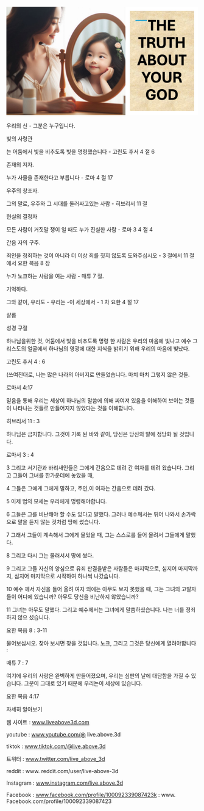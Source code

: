 ![Video cover image](../cover.jpg "cover photo")

우리의 신 - 그분은 누구입니다.

빛의 사령관

는 어둠에서 빛을 비추도록 빛을 명령했습니다 - 고린도 후서 4 절 6

존재의 저자.

누가 사물을 존재한다고 부릅니다 - 로마 4 절 17

우주의 창조자.

그의 말로, 우주와 그 시대를 둘러싸고있는 사람 - 히브리서 11 절

현실의 결정자

모든 사람이 거짓말 쟁이 일 때도 누가 진실한 사람 - 로마 3 4 절 4

간음 자의 구주.

죄인을 정죄하는 것이 아니라 더 이상 죄를 짓지 않도록 도와주십시오 - 3 절에서 11 절에서 요한 복음 8 장

누가 노크하는 사람을 여는 사람 - 매튜 7 절.

기억하다.

그와 같이, 우리도 - 우리는 -이 세상에서 - 1 차 요한 4 절 17

샬롬

성경 구절

하나님을위한 것, 어둠에서 빛을 비추도록 명령 한 사람은 우리의 마음에 빛나고 예수 그리스도의 얼굴에서 하나님의 영광에 대한 지식을 밝히기 위해 우리의 마음에 빛났다.

고린도 후서 4 : 6

(쓰여진대로, 나는 많은 나라의 아버지로 만들었습니다. 마치 마치 그렇지 않은 것들.

로마서 4:17

믿음을 통해 우리는 세상이 하나님의 말씀에 의해 짜여져 있음을 이해하여 보이는 것들이 나타나는 것들로 만들어지지 않았다는 것을 이해합니다.

히브리서 11 : 3

하나님은 금지합니다. 그것이 기록 된 바와 같이, 당신은 당신의 말에 정당화 될 것입니다.

로마서 3 : 4

3 그리고 서기관과 바리새인들은 그에게 간음으로 데려 간 여자를 데려 왔습니다. 그리고 그들이 그녀를 한가운데에 놓았을 때,

4 그들은 그에게 그에게 말하고, 주인,이 여자는 간음으로 데려 갔다.

5 이제 법의 모세는 우리에게 명령해야합니다.

6 그들은 그를 비난해야 할 수도 있다고 말했다. 그러나 예수께서는 튀어 나와서 손가락으로 말을 듣지 않는 것처럼 땅에 썼습니다.

7 그래서 그들이 계속해서 그에게 물었을 때, 그는 스스로를 들어 올려서 그들에게 말했다.

8 그리고 다시 그는 물러서서 땅에 썼다.

9 그리고 그들 자신의 양심으로 유죄 판결을받은 사람들은 마지막으로, 심지어 마지막까지, 심지어 마지막으로 시작하여 하나씩 나갔습니다.

10 예수 께서 자신을 들어 올려 여자 외에는 아무도 보지 못했을 때, 그는 그녀의 고발자들이 어디에 있습니까? 아무도 당신을 비난하지 않았습니까?

11 그녀는 아무도 말했다. 그리고 예수께서는 그녀에게 말씀하셨습니다. 나는 너를 정죄하지 않으 셨습니다.

요한 복음 8 : 3-11

물어보십시오. 찾아 보시면 찾을 것입니다. 노크, 그리고 그것은 당신에게 열려야합니다 :

매튜 7 : 7

여기에 우리의 사랑은 완벽하게 만들어졌으며, 우리는 심판의 날에 대담함을 가질 수 있습니다. 그분이 그대로 있기 때문에 우리는이 세상에 있습니다.

요한 복음 4:17

자세히 알아보기

웹 사이트 : www.liveabove3d.com

youtube : www.youtube.com/@ live.above.3d

tiktok : www.tiktok.com/@live.above.3d

트위터 : www.twitter.com/live_above_3d

reddit : www. reddit.com/user/live-above-3d

Instagram : www.instagram.com/live.above.3d

Facebook : www.facebook.com/profile/100092339087423k : www. Facebook.com/profile/100092339087423